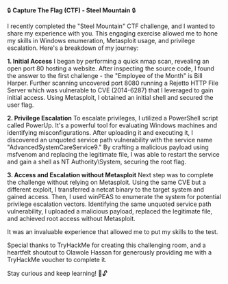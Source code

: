 🔒 **Capture The Flag (CTF) - Steel Mountain** 🔒

I recently completed the "Steel Mountain" CTF challenge, and I wanted to share my experience with you. This engaging exercise allowed me to hone my skills in Windows enumeration, Metasploit usage, and privilege escalation. Here's a breakdown of my journey:

**1. Initial Access** I began by performing a quick nmap scan, revealing an open port 80 hosting a website. After inspecting the source code, I found the answer to the first challenge - the "Employee of the Month" is Bill Harper. Further scanning uncovered port 8080 running a Rejetto HTTP File Server which was vulnerable to CVE (2014-6287) that I leveraged to gain initial access. Using Metasploit, I obtained an initial shell and secured the user flag.

**2. Privilege Escalation** To escalate privileges, I utilized a PowerShell script called PowerUp. It's a powerful tool for evaluating Windows machines and identifying misconfigurations. After uploading it and executing it, I discovered an unquoted service path vulnerability with the service name "AdvancedSystemCareService9." By crafting a malicious payload using msfvenom and replacing the legitimate file, I was able to restart the service and gain a shell as NT Authority\System, securing the root flag.

**3. Access and Escalation without Metasploit**  Next step was to complete the challenge without relying on Metasploit. Using the same CVE but a different exploit, I transferred a netcat binary to the target system and gained access. Then, I used winPEAS to enumerate the system for potential privilege escalation vectors. Identifying the same unquoted service path vulnerability, I uploaded a malicious payload, replaced the legitimate file, and achieved root access without Metasploit.

It was an invaluable experience that allowed me to put my skills to the test.

Special thanks to TryHackMe for creating this challenging room, and a heartfelt shoutout to Olawole Hassan for generously providing me with a TryHackMe voucher to complete it.

Stay curious and keep learning! 🚀🔓
